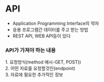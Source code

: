 # API

- Application Programming Interface의 약자
- 응용 프로그램간 데이터를 주고 받는 방법
- REST API,  WEB API등이 있다

<h3>API가 가져야 하는 내용</h3>
  1. 요청방식(method 예시-GET, POST))<br>
  2. 어떤 자료를 요청할것인(endpoint)<br>
  3. 자료에 필요한 추가적인 정보<br>

